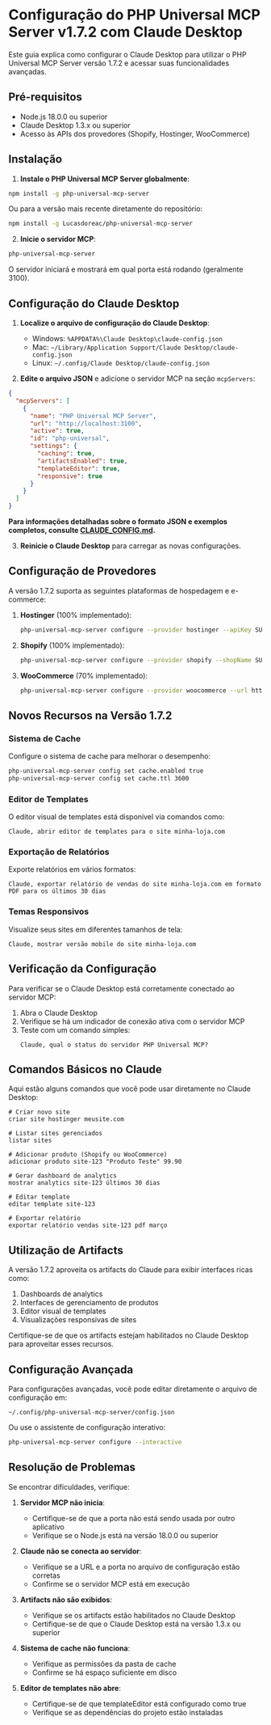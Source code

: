 # Configuração do PHP Universal MCP Server v1.7.2 com Claude Desktop

Este guia explica como configurar o Claude Desktop para utilizar o PHP Universal MCP Server versão 1.7.2 e acessar suas funcionalidades avançadas.

## Pré-requisitos

- Node.js 18.0.0 ou superior
- Claude Desktop 1.3.x ou superior
- Acesso às APIs dos provedores (Shopify, Hostinger, WooCommerce)

## Instalação

1. **Instale o PHP Universal MCP Server globalmente**:

```bash
npm install -g php-universal-mcp-server
```

Ou para a versão mais recente diretamente do repositório:

```bash
npm install -g Lucasdoreac/php-universal-mcp-server
```

2. **Inicie o servidor MCP**:

```bash
php-universal-mcp-server
```

O servidor iniciará e mostrará em qual porta está rodando (geralmente 3100).

## Configuração do Claude Desktop

1. **Localize o arquivo de configuração do Claude Desktop**:
   - Windows: `%APPDATA%\Claude Desktop\claude-config.json`
   - Mac: `~/Library/Application Support/Claude Desktop/claude-config.json`
   - Linux: `~/.config/Claude Desktop/claude-config.json`

2. **Edite o arquivo JSON** e adicione o servidor MCP na seção `mcpServers`:

```json
{
  "mcpServers": [
    {
      "name": "PHP Universal MCP Server",
      "url": "http://localhost:3100",
      "active": true,
      "id": "php-universal",
      "settings": {
        "caching": true,
        "artifactsEnabled": true,
        "templateEditor": true,
        "responsive": true
      }
    }
  ]
}
```

**Para informações detalhadas sobre o formato JSON e exemplos completos, consulte [CLAUDE_CONFIG.md](CLAUDE_CONFIG.md).**

3. **Reinicie o Claude Desktop** para carregar as novas configurações.

## Configuração de Provedores

A versão 1.7.2 suporta as seguintes plataformas de hospedagem e e-commerce:

1. **Hostinger** (100% implementado):
   ```bash
   php-universal-mcp-server configure --provider hostinger --apiKey SUA_API_KEY
   ```

2. **Shopify** (100% implementado):
   ```bash
   php-universal-mcp-server configure --provider shopify --shopName SUA_LOJA --apiKey SUA_API_KEY --password SUA_SENHA
   ```

3. **WooCommerce** (70% implementado):
   ```bash
   php-universal-mcp-server configure --provider woocommerce --url https://sua-loja.com --consumerKey ck_xxx --consumerSecret cs_xxx
   ```

## Novos Recursos na Versão 1.7.2

### Sistema de Cache

Configure o sistema de cache para melhorar o desempenho:

```bash
php-universal-mcp-server config set cache.enabled true
php-universal-mcp-server config set cache.ttl 3600
```

### Editor de Templates

O editor visual de templates está disponível via comandos como:

```
Claude, abrir editor de templates para o site minha-loja.com
```

### Exportação de Relatórios

Exporte relatórios em vários formatos:

```
Claude, exportar relatório de vendas do site minha-loja.com em formato PDF para os últimos 30 dias
```

### Temas Responsivos

Visualize seus sites em diferentes tamanhos de tela:

```
Claude, mostrar versão mobile do site minha-loja.com
```

## Verificação da Configuração

Para verificar se o Claude Desktop está corretamente conectado ao servidor MCP:

1. Abra o Claude Desktop
2. Verifique se há um indicador de conexão ativa com o servidor MCP
3. Teste com um comando simples:
   ```
   Claude, qual o status do servidor PHP Universal MCP?
   ```

## Comandos Básicos no Claude

Aqui estão alguns comandos que você pode usar diretamente no Claude Desktop:

```
# Criar novo site
criar site hostinger meusite.com

# Listar sites gerenciados
listar sites

# Adicionar produto (Shopify ou WooCommerce)
adicionar produto site-123 "Produto Teste" 99.90

# Gerar dashboard de analytics
mostrar analytics site-123 últimos 30 dias

# Editar template
editar template site-123

# Exportar relatório
exportar relatório vendas site-123 pdf março
```

## Utilização de Artifacts

A versão 1.7.2 aproveita os artifacts do Claude para exibir interfaces ricas como:

1. Dashboards de analytics
2. Interfaces de gerenciamento de produtos
3. Editor visual de templates
4. Visualizações responsivas de sites

Certifique-se de que os artifacts estejam habilitados no Claude Desktop para aproveitar esses recursos.

## Configuração Avançada

Para configurações avançadas, você pode editar diretamente o arquivo de configuração em:

```
~/.config/php-universal-mcp-server/config.json
```

Ou use o assistente de configuração interativo:

```bash
php-universal-mcp-server configure --interactive
```

## Resolução de Problemas

Se encontrar dificuldades, verifique:

1. **Servidor MCP não inicia**:
   - Certifique-se de que a porta não está sendo usada por outro aplicativo
   - Verifique se o Node.js está na versão 18.0.0 ou superior

2. **Claude não se conecta ao servidor**:
   - Verifique se a URL e a porta no arquivo de configuração estão corretas
   - Confirme se o servidor MCP está em execução

3. **Artifacts não são exibidos**:
   - Verifique se os artifacts estão habilitados no Claude Desktop
   - Certifique-se de que o Claude Desktop está na versão 1.3.x ou superior

4. **Sistema de cache não funciona**:
   - Verifique as permissões da pasta de cache
   - Confirme se há espaço suficiente em disco

5. **Editor de templates não abre**:
   - Certifique-se de que templateEditor está configurado como true
   - Verifique se as dependências do projeto estão instaladas